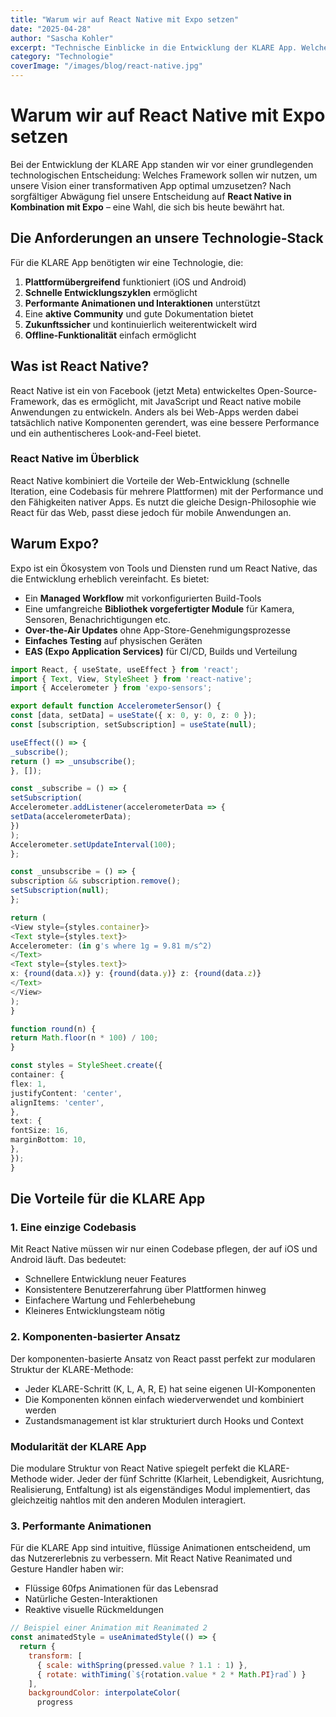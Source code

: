```yaml
---
title: "Warum wir auf React Native mit Expo setzen"
date: "2025-04-28"
author: "Sascha Kohler"
excerpt: "Technische Einblicke in die Entwicklung der KLARE App. Welche Vorteile bieten React Native und Expo für unsere Vision?"
category: "Technologie"
coverImage: "/images/blog/react-native.jpg"
---
```


# Warum wir auf React Native mit Expo setzen

Bei der Entwicklung der KLARE App standen wir vor einer grundlegenden technologischen Entscheidung: Welches Framework sollen wir nutzen, um unsere Vision einer transformativen App optimal umzusetzen? Nach sorgfältiger Abwägung fiel unsere Entscheidung auf **React Native in Kombination mit Expo** – eine Wahl, die sich bis heute bewährt hat.

## Die Anforderungen an unsere Technologie-Stack

Für die KLARE App benötigten wir eine Technologie, die:

1. **Plattformübergreifend** funktioniert (iOS und Android)
2. **Schnelle Entwicklungszyklen** ermöglicht
3. **Performante Animationen und Interaktionen** unterstützt
4. Eine **aktive Community** und gute Dokumentation bietet
5. **Zukunftssicher** und kontinuierlich weiterentwickelt wird
6. **Offline-Funktionalität** einfach ermöglicht

## Was ist React Native?

React Native ist ein von Facebook (jetzt Meta) entwickeltes Open-Source-Framework, das es ermöglicht, mit JavaScript und React native mobile Anwendungen zu entwickeln. Anders als bei Web-Apps werden dabei tatsächlich native Komponenten gerendert, was eine bessere Performance und ein authentischeres Look-and-Feel bietet.

<CalloutBox type="info">
  <h3 className="text-lg font-bold mb-2">React Native im Überblick</h3>
  <p>
    React Native kombiniert die Vorteile der Web-Entwicklung (schnelle
    Iteration, eine Codebasis für mehrere Plattformen) mit der Performance und
    den Fähigkeiten nativer Apps. Es nutzt die gleiche Design-Philosophie wie
    React für das Web, passt diese jedoch für mobile Anwendungen an.
  </p>
</CalloutBox>

## Warum Expo?

Expo ist ein Ökosystem von Tools und Diensten rund um React Native, das die Entwicklung erheblich vereinfacht. Es bietet:

- Ein **Managed Workflow** mit vorkonfigurierten Build-Tools
- Eine umfangreiche **Bibliothek vorgefertigter Module** für Kamera, Sensoren, Benachrichtigungen etc.
- **Over-the-Air Updates** ohne App-Store-Genehmigungsprozesse
- **Einfaches Testing** auf physischen Geräten
- **EAS (Expo Application Services)** für CI/CD, Builds und Verteilung

```typescript
import React, { useState, useEffect } from 'react';
import { Text, View, StyleSheet } from 'react-native';
import { Accelerometer } from 'expo-sensors';

export default function AccelerometerSensor() {
const [data, setData] = useState({ x: 0, y: 0, z: 0 });
const [subscription, setSubscription] = useState(null);

useEffect(() => {
_subscribe();
return () => _unsubscribe();
}, []);

const _subscribe = () => {
setSubscription(
Accelerometer.addListener(accelerometerData => {
setData(accelerometerData);
})
);
Accelerometer.setUpdateInterval(100);
};

const _unsubscribe = () => {
subscription && subscription.remove();
setSubscription(null);
};

return (
<View style={styles.container}>
<Text style={styles.text}>
Accelerometer: (in g's where 1g = 9.81 m/s^2)
</Text>
<Text style={styles.text}>
x: {round(data.x)} y: {round(data.y)} z: {round(data.z)}
</Text>
</View>
);
}

function round(n) {
return Math.floor(n * 100) / 100;
}

const styles = StyleSheet.create({
container: {
flex: 1,
justifyContent: 'center',
alignItems: 'center',
},
text: {
fontSize: 16,
marginBottom: 10,
},
});
}

```

## Die Vorteile für die KLARE App

### 1. Eine einzige Codebasis

Mit React Native müssen wir nur einen Codebase pflegen, der auf iOS und Android läuft. Das bedeutet:

- Schnellere Entwicklung neuer Features
- Konsistentere Benutzererfahrung über Plattformen hinweg
- Einfachere Wartung und Fehlerbehebung
- Kleineres Entwicklungsteam nötig

### 2. Komponenten-basierter Ansatz

Der komponenten-basierte Ansatz von React passt perfekt zur modularen Struktur der KLARE-Methode:

- Jeder KLARE-Schritt (K, L, A, R, E) hat seine eigenen UI-Komponenten
- Die Komponenten können einfach wiederverwendet und kombiniert werden
- Zustandsmanagement ist klar strukturiert durch Hooks und Context

<GradientBox>
  <h3 className="text-xl font-bold mb-4">Modularität der KLARE App</h3>
  <p>
    Die modulare Struktur von React Native spiegelt perfekt die KLARE-Methode
    wider. Jeder der fünf Schritte (Klarheit, Lebendigkeit, Ausrichtung,
    Realisierung, Entfaltung) ist als eigenständiges Modul implementiert, das
    gleichzeitig nahtlos mit den anderen Modulen interagiert.
  </p>
</GradientBox>

### 3. Performante Animationen

Für die KLARE App sind intuitive, flüssige Animationen entscheidend, um das Nutzererlebnis zu verbessern. Mit React Native Reanimated und Gesture Handler haben wir:

- Flüssige 60fps Animationen für das Lebensrad
- Natürliche Gesten-Interaktionen
- Reaktive visuelle Rückmeldungen

```javascript
// Beispiel einer Animation mit Reanimated 2
const animatedStyle = useAnimatedStyle(() => {
  return {
    transform: [
      { scale: withSpring(pressed.value ? 1.1 : 1) },
      { rotate: withTiming(`${rotation.value * 2 * Math.PI}rad`) }
    ],
    backgroundColor: interpolateColor(
      progress
```


